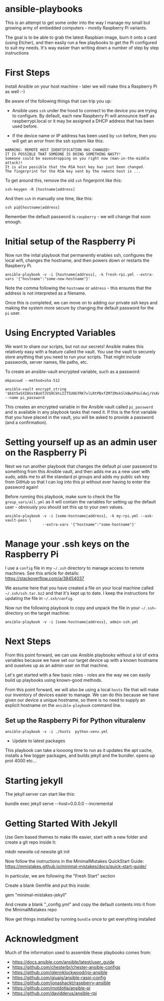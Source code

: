 # ansible-playbooks

This is an attempt to get some order into the way I manage my small
but growing army of embedded computers - mostly Raspberry Pi variants.

The goal is to be able to grab the latest Raspbian image, burn it onto
a card (using Etcher), and then easliy run a few playbooks to get the
Pi configured to suit my needs. It's way easier than writing down a
number of step by step instructions

# First Steps

Install Ansible on your host machine - later we will make this a 
Raspberry Pi as well :-)

Be aware of the following things that can trip you up:

- Ansible uses `ssh` under the hood to connect to the device you are
  trying to configure. By default, each new Raspberry Pi will announce
  itself as raspberrypi.local or it may be assigned a DHCP address
  that has been used before.

- If the device name or IP address has been used by `ssh` before, then
  you will get an error from the ssh system like this:

```
WARNING: REMOTE HOST IDENTIFICATION HAS CHANGED!
IT IS POSSIBLE THAT SOMEONE IS DOING SOMETHING NASTY!
Someone could be eavesdropping on you right now (man-in-the-middle attack)!
It is also possible that the RSA host key has just been changed.
The fingerprint for the RSA key sent by the remote host is ...
```

To get around this, remove the old `ssh` fingerprint like this:

```
ssh-keygen -R [hostname|address] 
```

And then `ssh` in manually one time, like this:

```
ssh pi@[hostname|address] 
```

Remember the default password is `raspberry` - we will change that soon
enough.

# Initial setup of the Raspberry Pi

Now run the inital playbook that permanently enables ssh, configures
the local wifi, changes the hostname, and then powers down or restarts
the Raspberry Pi.

```
ansible-playbook -v -i [hostname|address], -k fresh-rpi.yml --extra-vars '{"hostname":"some-new-hostname"}' 
```

Note the comma following the `hostname` or `address` - this ensures that
the address is not interpreted as a filename.

Once this is completed, we can move on to adding our private ssh keys
and making the system more secure by changing the default password for
the `pi` user.

# Using Encrypted Variables

We want to share our scripts, but not our secrets! Ansible makes this
relatively easy with a feature called the vault. You use the vault to securely
store anything that you need to run your scripts. That might include passwords,
server names, file paths, etc.

To create an ansible-vault encrypted variable, such as a password:

```
mkpasswd --method=sha-512

ansible-vault encrypt_string '$6$t5eSXI8UxtBoU7JV$9CkhiIIT5UOGfRK7vlLRtPBxfZM7IMxkSlkBwSPduldwj/VsKAKBzbHUlUPDEWkwBJfbZHSfFvXZNNMaoN7ym1' --name pi_password
```

This creates an encrypted variable in the Ansible vault called `pi_password`
and is available in any playbook tasks that need it.  If this is the first
variable that you have placed in the vault, you will be asked to provide a
password (and a confirmation).

# Setting yourself up as an admin user on the Raspberry Pi

Next we run another playbook that changes the default pi user password to
something from this Ansible vault, and then adds me as a new user with sudo,
adds me to all the standard pi groups and adds my public ssh key from GitHub so
that I can log into this pi without ever having to enter the password again!

Before running this playbook, make sure to check the file `group_vars/all.yml`
as it will contain the variables for setting up the default user - obviously
you should set this up to your own values.

```
ansible-playbook -v -i [some-hostname|address}, -k my-rpi.yml --ask-vault-pass \
                 --extra-vars '{"hostname":"some-hostname"}'
```

# Manage your .ssh keys on the Raspberry Pi

I use a `config` file in my `~/.ssh` directory to manage access to remote
machines. See this article for details: https://stackoverflow.com/a/38454037

We assume here that you have created a file on your local machine called
`~/.ssh/ssh.tar.bz2` and that it's kept up to date. I keep the instructions
for updating the file in `~/.ssh/config`.

Now run the following playbook to copy and unpack the file in your `~/.ssh~`
directory on the target machine:

```
ansible-playbook -v -i [some-hostname|address}, admin-ssh.yml
```

# Next Steps

From this point forward, we can use Ansible playbooks without a lot of extra
variables because we have set our target device up with a known hostname
and ouselves up as an admin user on that machine.

Let's get started with a few basic roles - roles are the way we can easily
build up playbooks using known-good methods.

From this point forward, we will also be using a local `hosts` file that
will make our inventory of devices easier to manage. We can do this because
we have given our device a unique hostname, so there is no need to supply
an explicit hostname on the `ansible-playbook` command line. 

## Set up the Raspberry Pi for Python vituralenv

```
ansible-playbook -v -i ./hosts  python-venv.yml
```





- Update to latest packages


This playbook can take a loooong time to run as it updates the apt cache, installs a few
bigger packages, and builds jekyll and the bundler. opens up prot 4000 etc...

# Starting jekyll

The jekyll server can start like this:

bundle exec jekyll serve --host=0.0.0.0 --incremental

# Getting Started With Jekyll

Use Gem based themes to make life easier, start with a new folder and
create a git repo inside it:

mkdir newsite
cd newsite
git init

Now follow the instructions in the MinimalMistakes QuickStart Guide:
https://mmistakes.github.io/minimal-mistakes/docs/quick-start-guide/

In particular, we are following the "Fresh Start" section

Create a blank Gemfile and put this inside:

gem "minimal-mistakes-jekyll"

And create a blank "\_config.yml" and copy the default contents into it from
the MinimalMistakes repo

Now get things installed by running `bundle` once to get everything installed



# Acknowledgment

Much of the information used to assemble these playbooks comes from:

- https://docs.ansible.com/ansible/latest/user_guide
- https://github.com/chesterbr/chester-ansible-configs
- https://github.com/glennklockwood/rpi-ansible
- https://github.com/giuaig/ansible-raspi-config
- https://github.com/jonashackt/raspberry-ansible
- https://github.com/motdotla/ansible-pi
- https://github.com/davidderus/ansible-rpi
